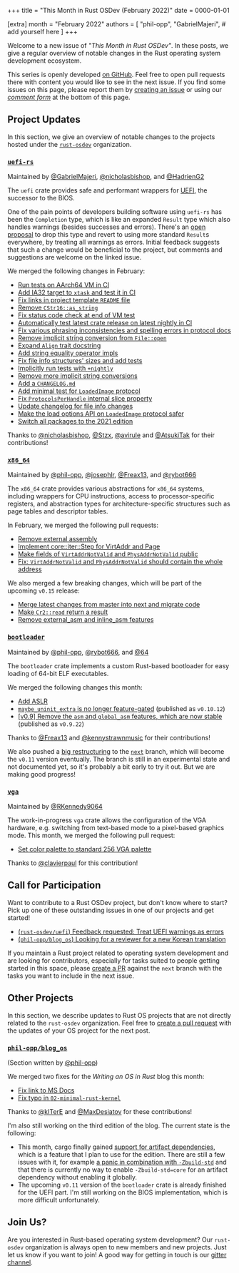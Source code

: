 +++
title = "This Month in Rust OSDev (February 2022)"
date = 0000-01-01

[extra]
month = "February 2022"
authors = [
    "phil-opp",
    "GabrielMajeri",
    # add yourself here
]
+++

Welcome to a new issue of _"This Month in Rust OSDev"_. In these posts, we give a regular overview of notable changes in the Rust operating system development ecosystem.

<!-- more -->

This series is openly developed [on GitHub](https://github.com/rust-osdev/homepage/). Feel free to open pull requests there with content you would like to see in the next issue. If you find some issues on this page, please report them by [creating an issue](https://github.com/rust-osdev/homepage/issues/new) or using our [_comment form_](#comment-form) at the bottom of this page.

<!--
    This is a draft for the upcoming "This Month in Rust OSDev (February 2022)" post.
    Feel free to create pull requests against the `next` branch to add your
    content here.
    Please take a look at the past posts on https://rust-osdev.com/ to see the
    general structure of these posts.
-->

## Project Updates

In this section, we give an overview of notable changes to the projects hosted under the [`rust-osdev`] organization.

[`rust-osdev`]: https://github.com/rust-osdev/about

### [`uefi-rs`](https://github.com/rust-osdev/uefi-rs)

<span class="maintainers">Maintained by [@GabrielMajeri](https://github.com/GabrielMajeri), [@nicholasbishop](https://github.com/orgs/rust-osdev/people/nicholasbishop), and [@HadrienG2](https://github.com/orgs/rust-osdev/people/HadrienG2)</span>

The `uefi` crate provides safe and performant wrappers for [UEFI](https://en.wikipedia.org/wiki/Unified_Extensible_Firmware_Interface), the successor to the BIOS.

One of the pain points of developers building software using `uefi-rs` has been the `Completion` type, which is like an expanded `Result` type which also handles warnings (besides successes and errors). There's an [open proposal](https://github.com/rust-osdev/uefi-rs/issues/360) to drop this type and revert to using more standard `Result`s everywhere, by treating all warnings as errors. Initial feedback suggests that such a change would be beneficial to the project, but comments and suggestions are welcome on the linked issue.

We merged the following changes in February:

- [Run tests on AArch64 VM in CI](https://github.com/rust-osdev/uefi-rs/pull/353)
- [Add IA32 target to `xtask` and test it in CI](https://github.com/rust-osdev/uefi-rs/pull/354)
- [Fix links in project template `README` file](https://github.com/rust-osdev/uefi-rs/pull/356)
- [Remove `CStr16::as_string`](https://github.com/rust-osdev/uefi-rs/pull/357)
- [Fix status code check at end of VM test](https://github.com/rust-osdev/uefi-rs/pull/355)
- [Automatically test latest crate release on latest nightly in CI](https://github.com/rust-osdev/uefi-rs/pull/348)
- [Fix various phrasing inconsistencies and spelling errors in protocol docs](https://github.com/rust-osdev/uefi-rs/pull/193)
- [Remove implicit string conversion from `File::open`](https://github.com/rust-osdev/uefi-rs/pull/363)
- [Expand `Align` trait docstring](https://github.com/rust-osdev/uefi-rs/pull/367)
- [Add string equality operator impls](https://github.com/rust-osdev/uefi-rs/pull/366)
- [Fix file info structures' sizes and add tests](https://github.com/rust-osdev/uefi-rs/pull/365)
- [Implicitly run tests with `+nightly`](https://github.com/rust-osdev/uefi-rs/pull/364)
- [Remove more implicit string conversions](https://github.com/rust-osdev/uefi-rs/pull/368)
- [Add a `CHANGELOG.md`](https://github.com/rust-osdev/uefi-rs/pull/369)
- [Add minimal test for `LoadedImage` protocol](https://github.com/rust-osdev/uefi-rs/pull/370)
- [Fix `ProtocolsPerHandle` internal slice property](https://github.com/rust-osdev/uefi-rs/pull/374)
- [Update changelog for file info changes](https://github.com/rust-osdev/uefi-rs/pull/373)
- [Make the load options API on `LoadedImage` protocol safer](https://github.com/rust-osdev/uefi-rs/pull/375)
- [Switch all packages to the 2021 edition](https://github.com/rust-osdev/uefi-rs/pull/376)

Thanks to [@nicholasbishop](https://github.com/nicholasbishop), [@Stzx](https://github.com/Stzx), [@avirule](https://github.com/avirule) and [@AtsukiTak](https://github.com/AtsukiTak) for their contributions!

### [`x86_64`](https://github.com/rust-osdev/x86_64)

<span class="maintainers">Maintained by [@phil-opp](https://github.com/phil-opp), [@josephlr](https://github.com/orgs/rust-osdev/people/josephlr), [@Freax13](https://github.com/orgs/rust-osdev/people/Freax13), and [@rybot666](https://github.com/orgs/rust-osdev/people/rybot666)</span>

The `x86_64` crate provides various abstractions for `x86_64` systems, including wrappers for CPU instructions, access to processor-specific registers, and abstraction types for architecture-specific structures such as page tables and descriptor tables.

In February, we merged the following pull requests:

- [Remove external assembly](https://github.com/rust-osdev/x86_64/pull/343)
- [Implement core::iter::Step for VirtAddr and Page](https://github.com/rust-osdev/x86_64/pull/342)
- [Make fields of `VirtAddrNotValid` and `PhysAddrNotValid` public](https://github.com/rust-osdev/x86_64/pull/340)
- [Fix: `VirtAddrNotValid` and `PhysAddrNotValid` should contain the whole address](https://github.com/rust-osdev/x86_64/pull/347)

We also merged a few breaking changes, which will be part of the upcoming `v0.15` release:

- [Merge latest changes from master into next and migrate code](https://github.com/rust-osdev/x86_64/pull/338)
- [Make `Cr2::read` return a result](https://github.com/rust-osdev/x86_64/pull/335)
- [Remove external_asm and inline_asm features](https://github.com/rust-osdev/x86_64/pull/345)

### [`bootloader`](https://github.com/rust-osdev/bootloader)

<span class="maintainers">Maintained by [@phil-opp](https://github.com/phil-opp), [@rybot666](https://github.com/rybot666), and [@64](https://github.com/64)</span>

The `bootloader` crate implements a custom Rust-based bootloader for easy loading of 64-bit ELF executables.

We merged the following changes this month:

- [Add ASLR](https://github.com/rust-osdev/bootloader/pull/221)
- [`maybe_uninit_extra` is no longer feature-gated](https://github.com/rust-osdev/bootloader/pull/222) <span class="gray">(published as `v0.10.12`)</span>
- [[v0.9] Remove the `asm` and `global_asm` features, which are now stable](https://github.com/rust-osdev/bootloader/pull/227) <span class="gray">(published as `v0.9.22`)</span>

Thanks to [@Freax13](https://github.com/Freax13) and [@kennystrawnmusic](https://github.com/kennystrawnmusic) for their contributions!

We also pushed a [big restructuring](https://github.com/rust-osdev/bootloader/commit/8fb5eff0de2f776979271b771e78c94af752135e) to the [`next`](https://github.com/rust-osdev/bootloader/tree/next) branch, which will become the `v0.11` version eventually. The branch is still in an experimental state and not documented yet, so it's probably a bit early to try it out. But we are making good progress!

### [`vga`](https://github.com/rust-osdev/vga)

<span class="maintainers">Maintained by [@RKennedy9064](https://github.com/RKennedy9064)</span>

The work-in-progress `vga` crate allows the configuration of the VGA hardware, e.g. switching from text-based mode to a pixel-based graphics mode. This month, we merged the following pull request:

- [Set color palette to standard 256 VGA palette](https://github.com/rust-osdev/vga/pull/26)

Thanks to [@clavierpaul](https://github.com/clavierpaul) for this contribution!

## Call for Participation

Want to contribute to a Rust OSDev project, but don't know where to start? Pick up one of these outstanding
issues in one of our projects and get started!

<!--
Please use the following template for adding items:
- [(`repo_name`) Issue Description](https://example.com/link-to-issue)
-->

- [(`rust-osdev/uefi`) Feedback requested: Treat UEFI warnings as errors](https://github.com/rust-osdev/uefi-rs/issues/360)
- [(`phil-opp/blog_os`) Looking for a reviewer for a new Korean translation](https://github.com/phil-opp/blog_os/pull/1079)


If you maintain a Rust project related to operating system development and are looking for contributors, especially for tasks suited to people getting started in this space, please [create a PR](https://github.com/rust-osdev/homepage/pulls) against the `next` branch with the tasks you want to include in the next issue.

## Other Projects

In this section, we describe updates to Rust OS projects that are not directly related to the `rust-osdev` organization. Feel free to [create a pull request](https://github.com/rust-osdev/homepage/pulls) with the updates of your OS project for the next post.

### [`phil-opp/blog_os`](https://github.com/phil-opp/blog_os)

<span class="maintainers">(Section written by [@phil-opp](https://github.com/phil-opp))</span>

We merged two fixes for the _Writing an OS in Rust_ blog this month:

- [Fix link to MS Docs](https://github.com/phil-opp/blog_os/pull/1077)
- [Fix typo in `02-minimal-rust-kernel`](https://github.com/phil-opp/blog_os/pull/1080)

Thanks to [@kITerE](https://github.com/kITerE) and [@MaxDesiatov](https://github.com/MaxDesiatov) for these contributions!

I'm also still working on the third edition of the blog. The current state is the following:

- This month, cargo finally gained [support for artifact dependencies](https://github.com/rust-lang/cargo/pull/9992), which is a feature that I plan to use for the edition. There are still a few issues with it, for example [a panic in combination with `-Zbuild-std`](https://github.com/rust-lang/cargo/issues/10444) and that there is currently no way to enable `-Zbuild-std=core` for an artifact dependency without enabling it globally.
- The upcoming `v0.11` version of the `bootloader` crate is already finished for the UEFI part. I'm still working on the BIOS implementation, which is more difficult unfortunately.

## Join Us?

Are you interested in Rust-based operating system development? Our `rust-osdev` organization is always open to new members and new projects. Just let us know if you want to join! A good way for getting in touch is our [gitter channel](https://gitter.im/rust-osdev/Lobby).


<!--
TODO: Update publication date
-->
